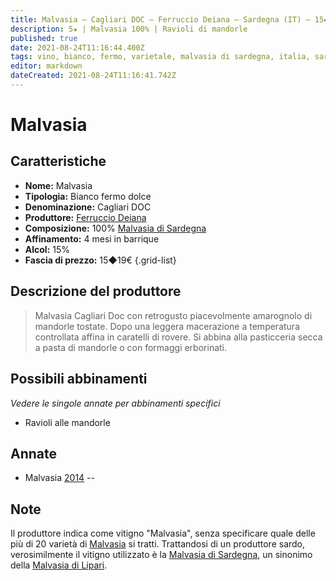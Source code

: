 ```yaml
---
title: Malvasia – Cagliari DOC – Ferruccio Deiana – Sardegna (IT) – 15◆19€
description: 5★ | Malvasia 100% | Ravioli di mandorle
published: true
date: 2021-08-24T11:16:44.400Z
tags: vino, bianco, fermo, varietale, malvasia di sardegna, italia, sardegna, ravioli di mandorle, 15◆19€, 5 stelle
editor: markdown
dateCreated: 2021-08-24T11:16:41.742Z
---
```


# Malvasia

## Caratteristiche
- **Nome:** Malvasia 
- **Tipologia:** Bianco fermo dolce
- **Denominazione:** Cagliari DOC
- **Produttore:** [Ferruccio Deiana](/produttori/Italia/Sardegna/Ferruccio-Deiana) 
- **Composizione:** 100% [Malvasia di Sardegna](/vitigni/Italia/bacca-bianca/malvasia-di-sardegna)
- **Affinamento:** 4 mesi in barrique 
- **Alcol:** 15%
- **Fascia di prezzo:** 15◆19€
{.grid-list}

## Descrizione del produttore

> Malvasia Cagliari Doc con retrogusto piacevolmente amarognolo di mandorle tostate. Dopo una leggera macerazione a temperatura controllata affina in caratelli di rovere. Si abbina alla pasticceria secca a pasta di mandorle o con formaggi erborinati.

## Possibili abbinamenti
*Vedere le singole annate per abbinamenti specifici*

- Ravioli alle mandorle

## Annate
- Malvasia [2014](vini/Italia/Sardegna/Ferruccio-Deiana/Malvasia/2014) -- <span class="star-5"></span>

## Note
Il produttore indica come vitigno "Malvasia", senza specificare quale delle più di 20 varietà di [Malvasia](/vitigni/Italia/bacca-bianca/malvasia) si tratti. Trattandosi di un produttore sardo, verosimilmente il vitigno utilizzato è la [Malvasia di Sardegna](/vitigni/Italia/bacca-bianca/malvasia-di-sardegna), un sinonimo della [Malvasia di Lipari](/vitigni/Italia/bacca-bianca/malvasia-di-lipari).

